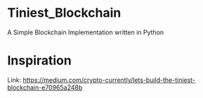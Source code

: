 # Tiniest_Blockchain
A Simple Blockchain Implementation written in Python

# Inspiration
Link: https://medium.com/crypto-currently/lets-build-the-tiniest-blockchain-e70965a248b
